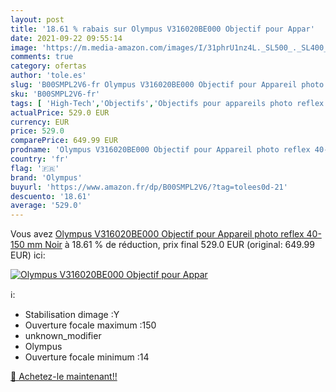 ```yaml
---
layout: post
title: '18.61 % rabais sur Olympus V316020BE000 Objectif pour Appar'
date: 2021-09-22 09:55:14
image: 'https://m.media-amazon.com/images/I/31phrU1nz4L._SL500_._SL400_.jpg'
comments: true
category: ofertas
author: 'tole.es'
slug: 'B00SMPL2V6-fr Olympus V316020BE000 Objectif pour Appareil photo reflex...'
sku: 'B00SMPL2V6-fr'
tags: [ 'High-Tech','Objectifs','Objectifs pour appareils photo reflex et hybrides','Objectifs pour reflex','Photo et caméscopes','olympus', ]
actualPrice: 529.0 EUR
currency: EUR
price: 529.0
comparePrice: 649.99 EUR
prodname: 'Olympus V316020BE000 Objectif pour Appareil photo reflex 40-150 mm Noir'
country: 'fr'
flag: '🇫🇷'
brand: 'Olympus'
buyurl: 'https://www.amazon.fr/dp/B00SMPL2V6/?tag=tolees0d-21'
descuento: '18.61'
average: '529.0'
---
```


Vous avez [Olympus V316020BE000 Objectif pour Appareil photo reflex 40-150 mm Noir](https://www.amazon.fr/dp/B00SMPL2V6/?tag=tolees0d-21)  à  18.61 % de réduction, prix final  529.0 EUR (original: 649.99 EUR) ici:

[![Olympus V316020BE000 Objectif pour Appar](https://m.media-amazon.com/images/I/31phrU1nz4L._SL500_._SL400_.jpg)](https://www.amazon.fr/dp/B00SMPL2V6/?tag=tolees0d-21)

ℹ️:

- Stabilisation dimage :Y
- Ouverture focale maximum :150
- unknown_modifier
- Olympus
- Ouverture focale minimum :14

[🛒 Achetez-le maintenant!!](https://www.amazon.fr/dp/B00SMPL2V6/?tag=tolees0d-21)
